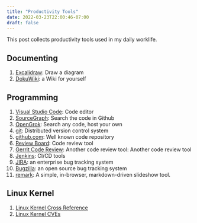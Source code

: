 ```yaml
---
title: "Productivity Tools"
date: 2022-03-23T22:00:46-07:00
draft: false
---
```


This post collects productivity tools used in my daily worklife.

## Documenting
1. [Excalidraw](https://excalidraw.com/): Draw a diagram
2. [DokuWiki](https://www.dokuwiki.org/dokuwiki): a Wiki for yourself

## Programming
1. [Visual Studio Code](https://code.visualstudio.com/): Code editor
2. [SourceGraph](https://sourcegraph.com/search): Search the code in Github
3. [OpenGrok](https://oracle.github.io/opengrok/): Search any code, host your own
4. [git](https://git-scm.com/): Distributed version control system
4. [github.com](github.com): Well known code repository
5. [Review Board](https://www.reviewboard.org/): Code review tool
6. [Gerrit Code Review](https://www.gerritcodereview.com/): Another code review tool: Another code review tool
7. [Jenkins](https://www.jenkins.io/): CI/CD tools
8. [JIRA](https://jira.atlassian.com/): an enterprise bug tracking system
9. [Bugzilla](https://www.bugzilla.org/): an open source bug tracking system
10. [remark](https://github.com/gnab/remark): A simple, in-browser, markdown-driven slideshow tool.

## Linux Kernel
1. [Linux Kernel Cross Reference](https://elixir.bootlin.com/linux/latest/source)
1. [Linux Kernel CVEs](https://www.linuxkernelcves.com/cves/)
